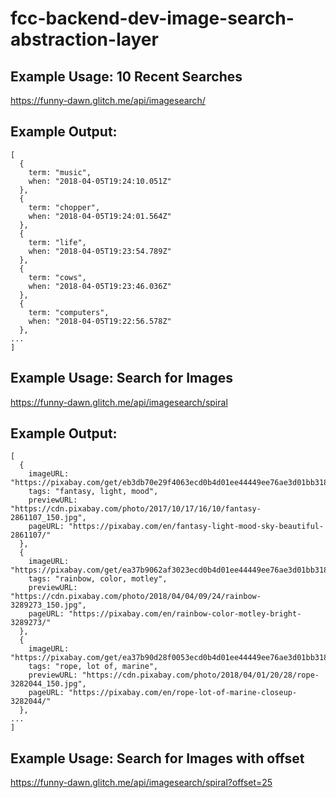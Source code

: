 # fcc-backend-dev-image-search-abstraction-layer

## Example Usage: 10 Recent Searches

https://funny-dawn.glitch.me/api/imagesearch/

## Example Output:
```
[
  {
    term: "music",
    when: "2018-04-05T19:24:10.051Z"
  },
  {
    term: "chopper",
    when: "2018-04-05T19:24:01.564Z"
  },
  {
    term: "life",
    when: "2018-04-05T19:23:54.789Z"
  },
  {
    term: "cows",
    when: "2018-04-05T19:23:46.036Z"
  },
  {
    term: "computers",
    when: "2018-04-05T19:22:56.578Z"
  },
...
]
```

## Example Usage: Search for Images

https://funny-dawn.glitch.me/api/imagesearch/spiral

## Example Output:
```
[
  {
    imageURL: "https://pixabay.com/get/eb3db70e29f4063ecd0b4d01ee44449ee76ae3d01bb3184694f0c17d.jpg",
    tags: "fantasy, light, mood",
    previewURL: "https://cdn.pixabay.com/photo/2017/10/17/16/10/fantasy-2861107_150.jpg",
    pageURL: "https://pixabay.com/en/fantasy-light-mood-sky-beautiful-2861107/"
  },
  {
    imageURL: "https://pixabay.com/get/ea37b9062af3023ecd0b4d01ee44449ee76ae3d01bb3184694f0c17d.jpg",
    tags: "rainbow, color, motley",
    previewURL: "https://cdn.pixabay.com/photo/2018/04/04/09/24/rainbow-3289273_150.jpg",
    pageURL: "https://pixabay.com/en/rainbow-color-motley-bright-3289273/"
  },
  {
    imageURL: "https://pixabay.com/get/ea37b90d28f0053ecd0b4d01ee44449ee76ae3d01bb3184694f0c17d.jpg",
    tags: "rope, lot of, marine",
    previewURL: "https://cdn.pixabay.com/photo/2018/04/01/20/28/rope-3282044_150.jpg",
    pageURL: "https://pixabay.com/en/rope-lot-of-marine-closeup-3282044/"
  },
...
]
```

## Example Usage: Search for Images with offset

https://funny-dawn.glitch.me/api/imagesearch/spiral?offset=25
